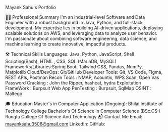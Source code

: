 Mayank Sahu's Portfolio

👨‍💻 Professional Summary
I'm an industrial-level Software and Data Engineer with a robust background in Java, Python, and full-stack development. My expertise lies in building AI-driven applications, deploying scalable solutions on AWS, and leveraging data to analyze user behavior. I'm passionate about combining software engineering, data science, and machine learning to create innovative, impactful products.

🛠️ Technical Skills
Languages: Java, Python, JavaScript, Shell Scripting(Bash), HTML , CSS, SQL (MariaDB, MySQL) 
Frameworks/Libraries:Spring Boot, Tailwind CSS, Pandas, NumPy, Matplotlib
Cloud/DevOps: Git/GitHub
Developer Tools: Git, VS Code, Figma, REST APIs, Postman
Recon Tools : NMAP, Acountix, WPS Scan, Open Vas
Password Cracking : John the Ripper, hashcat, hydra
Exploitation FrameWork : Burpsuit
Web App PenTesting : Burpsuit, SqlMap
OSINT : Maltego

🎓 Education
Master's in Computer Application (Ongoing): Bhilai Institute of Technology College
Bachelor's Of Science in Computer Science  (BSc.CS:) Rungta College Of Science And Technology 
📬 Contact Me
Email: mayanksahu3506@gmail.com
LinkedIn: 
GitHub: 
